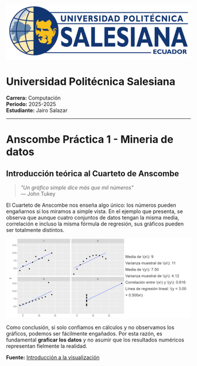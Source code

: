 

![Logo Universidad Politécnica Salesiana](Assets/logo-ups.png)

# Universidad Politécnica Salesiana

**Carrera:** Computación  
**Periodo:** 2025-2025  
**Estudiante:** Jairo Salazar

---

# Anscombe Práctica 1 - Mineria de datos

## Introducción teórica al Cuarteto de Anscombe

> *"Un gráfico simple dice más que mil números"*  
> — John Tukey

El Cuarteto de Anscombe nos enseña algo único: los números pueden engañarnos si los miramos a simple vista. En el ejemplo que presenta, se observa que aunque cuatro conjuntos de datos tengan la misma media, correlación e incluso la misma fórmula de regresión, sus gráficos pueden ser totalmente distintos.

![Imagen Anscombe](Assets/Anscombe.png)

Como conclusión, si solo confiamos en cálculos y no observamos los gráficos, podemos ser fácilmente engañados. Por esta razón, es fundamental **graficar los datos** y no asumir que los resultados numéricos representan fielmente la realidad.


**Fuente:** [Introducción a la visualización](https://tereom.github.io/est-computacional-2018/introducciona-a-visualizacion.html)

